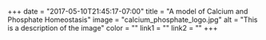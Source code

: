 +++
  date = "2017-05-10T21:45:17-07:00"
  title = "A model of Calcium and Phosphate Homeostasis"
  image = "calcium_phosphate_logo.jpg"
  alt = "This is a description of the image"
  color = ""
  link1 = ""
  link2 = ""
+++